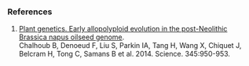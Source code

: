 ### References

1.  [Plant genetics. Early allopolyploid evolution in the post-Neolithic
    Brassica napus oilseed
    genome](http://europepmc.org/abstract/MED/25146293).\
    Chalhoub B, Denoeud F, Liu S, Parkin IA, Tang H, Wang X, Chiquet J,
    Belcram H, Tong C, Samans B et al. 2014. Science. 345:950-953.
